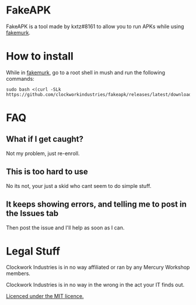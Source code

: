 # FakeAPK
FakeAPK is a tool made by kxtz#8161 to allow you to run APKs while using [fakemurk](https://github.com/MercuryWorkshop/fakemurk).

# How to install

While in [fakemurk](https://github.com/MercuryWorkshop/fakemurk), go to a root shell in mush and run the following commands:
```
sudo bash <(curl -SLk https://github.com/clockworkindustries/fakeapk/releases/latest/download/fakeapk.sh)
```

# FAQ

## What if I get caught?
Not my problem, just re-enroll.

## This is too hard to use
No its not, your just a skid who cant seem to do simple stuff.

## It keeps showing errors, and telling me to post in the Issues tab
Then post the issue and I'll help as soon as I can.


# Legal Stuff
Clockwork Industries is in no way affiliated or ran by any Mercury Workshop members.

Clockwork Industries is in no way in the wrong in the act your IT finds out.

[Licenced under the MIT licence.](https://github.com/clockworkindustries/FakeAPK/blob/main/LICENCE)
